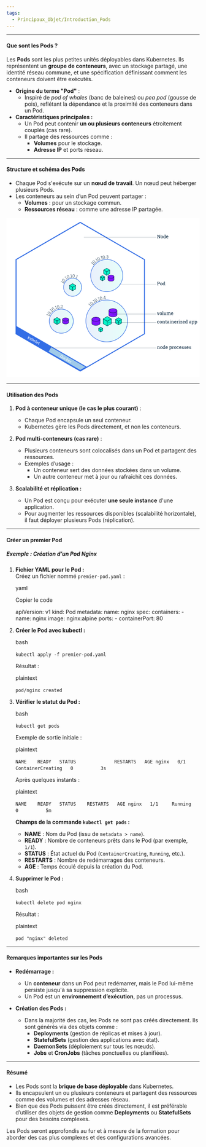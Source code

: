```yaml
---
tags:
  - Principaux_Objet/Introduction_Pods
---
```

***

#### **Que sont les Pods ?**

Les **Pods** sont les plus petites unités déployables dans Kubernetes. Ils représentent un **groupe de conteneurs**, avec un stockage partagé, une identité réseau commune, et une spécification définissant comment les conteneurs doivent être exécutés.

- **Origine du terme "Pod"** :
    - Inspiré de _pod of whales_ (banc de baleines) ou _pea pod_ (gousse de pois), reflétant la dépendance et la proximité des conteneurs dans un Pod.
- **Caractéristiques principales :**
    - Un Pod peut contenir **un ou plusieurs conteneurs** étroitement couplés (cas rare).
    - Il partage des ressources comme :
        - **Volumes** pour le stockage.
        - **Adresse IP** et ports réseau.

---

#### **Structure et schéma des Pods**

- Chaque Pod s'exécute sur un **nœud de travail**. Un nœud peut héberger plusieurs Pods.
- Les conteneurs au sein d’un Pod peuvent partager :
    - **Volumes** : pour un stockage commun.
    - **Ressources réseau** : comme une adresse IP partagée.

![Schéma d’un Pod avec conteneurs et volumes.](image/PodX.png)

---

#### **Utilisation des Pods**

1. **Pod à conteneur unique (le cas le plus courant)** :
    
    - Chaque Pod encapsule un seul conteneur.
    - Kubernetes gère les Pods directement, et non les conteneurs.
2. **Pod multi-conteneurs (cas rare)** :
    
    - Plusieurs conteneurs sont colocalisés dans un Pod et partagent des ressources.
    - Exemples d’usage :
        - Un conteneur sert des données stockées dans un volume.
        - Un autre conteneur met à jour ou rafraîchit ces données.
3. **Scalabilité et réplication :**
    
    - Un Pod est conçu pour exécuter **une seule instance** d'une application.
    - Pour augmenter les ressources disponibles (scalabilité horizontale), il faut déployer plusieurs Pods (réplication).

---

#### **Créer un premier Pod**

##### **Exemple : Création d’un Pod Nginx**

1. **Fichier YAML pour le Pod :**  
    Créez un fichier nommé `premier-pod.yaml` :
    
    yaml
    
    Copier le code
    
    apiVersion: v1
	kind: Pod
	metadata:
	  name: nginx
	spec:
	  containers:
	  \- name: nginx
    image: nginx:alpine
    ports:
    \- containerPort: 80
    
2. **Créer le Pod avec kubectl :**
    
    bash
    
    `kubectl apply -f premier-pod.yaml`
    
    Résultat :
    
    plaintext
    
    `pod/nginx created`
    
3. **Vérifier le statut du Pod :**
    
    bash
    
    `kubectl get pods`
    
    Exemple de sortie initiale :
    
    plaintext
    
    `NAME    READY   STATUS              RESTARTS   AGE nginx   0/1     ContainerCreating   0          3s`
    
    Après quelques instants :
    
    plaintext
    
    `NAME    READY   STATUS    RESTARTS   AGE nginx   1/1     Running   0          5m`
    
    **Champs de la commande `kubectl get pods` :**
    
    - **NAME** : Nom du Pod (issu de `metadata > name`).
    - **READY** : Nombre de conteneurs prêts dans le Pod (par exemple, `1/1`).
    - **STATUS** : État actuel du Pod (`ContainerCreating`, `Running`, etc.).
    - **RESTARTS** : Nombre de redémarrages des conteneurs.
    - **AGE** : Temps écoulé depuis la création du Pod.
4. **Supprimer le Pod :**
    
    bash
    
    `kubectl delete pod nginx`
    
    Résultat :
    
    plaintext
    
    `pod "nginx" deleted`
    

---

#### **Remarques importantes sur les Pods**

- **Redémarrage :**
    
    - Un **conteneur** dans un Pod peut redémarrer, mais le Pod lui-même persiste jusqu'à sa suppression explicite.
    - Un Pod est un **environnement d’exécution**, pas un processus.
- **Création des Pods :**
    
    - Dans la majorité des cas, les Pods ne sont pas créés directement. Ils sont générés via des objets comme :
        - **Deployments** (gestion de réplicas et mises à jour).
        - **StatefulSets** (gestion des applications avec état).
        - **DaemonSets** (déploiement sur tous les nœuds).
        - **Jobs** et **CronJobs** (tâches ponctuelles ou planifiées).

---

#### **Résumé**

- Les Pods sont la **brique de base déployable** dans Kubernetes.
- Ils encapsulent un ou plusieurs conteneurs et partagent des ressources comme des volumes et des adresses réseau.
- Bien que des Pods puissent être créés directement, il est préférable d’utiliser des objets de gestion comme **Deployments** ou **StatefulSets** pour des besoins complexes.

Les Pods seront approfondis au fur et à mesure de la formation pour aborder des cas plus complexes et des configurations avancées.